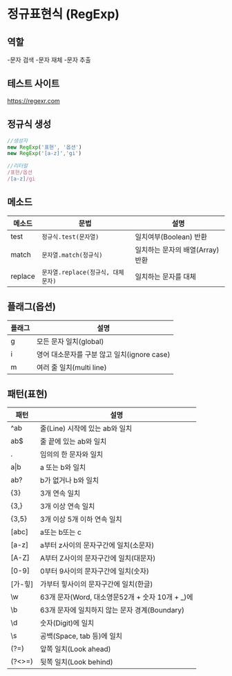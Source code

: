 # 정규표현식 (RegExp)
## 역할

 -문자 검색
 -문자 재체
 -문자 추출

 ## 테스트 사이트

 https://regexr.com

 ## 정규식 생성

 ```js
 //생성자
 new RegExp('표현', '옵션')
 new RegExp('[a-z]','gi')

 //리터럴
 /표현/옵션
 /[a-z]/gi
 ```

 ## 메소드

메소드 | 문법 | 설명
--|--|--
test | `정규식.test(문자열)` | 일치여부(Boolean) 반환
match | `문자열.match(정규식)` | 일치하는 문자의 배열(Array) 반환
replace | `문자열.replace(정규식, 대체문자)` | 일치하는 문자를 대체

## 플래그(옵션)

플래그|설명
--|--
g|모든 문자 일치(global)
i|영어 대소문자를 구분 않고 일치(ignore case)
m|여러 줄 일치(multi line)

## 패턴(표현)

패턴|설명
--|--
^ab|줄(Line) 시작에 있는 ab와 일치
ab$|줄 끝에 있는 ab와 일치
.|임의의 한 문자와 일치
a&verbar;b|a 또는 b와 일치
ab?|b가 없거나 b와 일치
{3}|3개 연속 일치
{3,}|3개 이상 연속 일치
{3,5}|3개 이상 5개 이하 연속 일치
[abc]|a또는 b또는 c
[a-z]|a부터 z사이의 문자구간에 일치(소문자)
[A-Z]|A부터 Z사이의 문자구간에 일치(대문자)
[0-9]|0부터 9사이의 문자구간에 일치(숫자)
[가-힣]|가부터 힣사이의 문자구간에 일치(한글)
\w|63개 문자(Word, 대소영문52개 + 숫자 10개 + _)에
\b|63개 문자에 일치하지 않는 문자 경계(Boundary)
\d|숫자(Digit)에 일치
\s|공백(Space, tab 등)에 일치
(?=)|앞쪽 일치(Look ahead)
(?<>=)|뒷쪽 일치(Look behind)